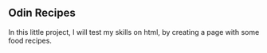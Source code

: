 ## Odin Recipes

In this little project, I will test my skills on html, by creating a page with some food recipes.
